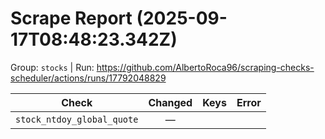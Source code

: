 # Scrape Report (2025-09-17T08:48:23.342Z)

Group: `stocks`  |  Run: https://github.com/AlbertoRoca96/scraping-checks-scheduler/actions/runs/17792048829

| Check | Changed | Keys | Error |
|---|:---:|:--|:--|
| `stock_ntdoy_global_quote` | — |  |  |
